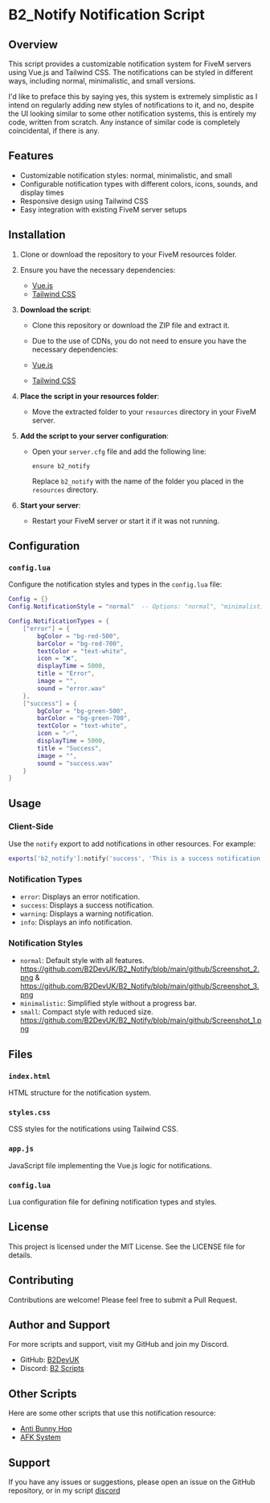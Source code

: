 # B2_Notify Notification Script

## Overview

This script provides a customizable notification system for FiveM servers using Vue.js and Tailwind CSS. The notifications can be styled in different ways, including normal, minimalistic, and small versions.

I'd like to preface this by saying yes, this system is extremely simplistic as I intend on regularly adding new styles of notifications to it, and no, despite the UI looking similar to some other notification systems, this is entirely my code, written from scratch. Any instance of similar code is completely coincidental, if there is any.

## Features

- Customizable notification styles: normal, minimalistic, and small
- Configurable notification types with different colors, icons, sounds, and display times
- Responsive design using Tailwind CSS
- Easy integration with existing FiveM server setups

## Installation

1. Clone or download the repository to your FiveM resources folder.
2. Ensure you have the necessary dependencies:
    - [Vue.js](https://vuejs.org/)
    - [Tailwind CSS](https://tailwindcss.com/)


1. **Download the script**:
   - Clone this repository or download the ZIP file and extract it.

   - Due to the use of CDNs, you do not need to ensure you have the necessary dependencies:
    - [Vue.js](https://vuejs.org/)
    - [Tailwind CSS](https://tailwindcss.com/)

2. **Place the script in your resources folder**:
   - Move the extracted folder to your `resources` directory in your FiveM server.

3. **Add the script to your server configuration**:
   - Open your `server.cfg` file and add the following line:
     ```
     ensure b2_notify
     ```
     Replace `b2_notify` with the name of the folder you placed in the `resources` directory.

4. **Start your server**:
   - Restart your FiveM server or start it if it was not running.

## Configuration

### `config.lua`

Configure the notification styles and types in the `config.lua` file:

```lua
Config = {}
Config.NotificationStyle = "normal"  -- Options: "normal", "minimalistic", "small"

Config.NotificationTypes = {
    ["error"] = {
        bgColor = "bg-red-500",
        barColor = "bg-red-700",
        textColor = "text-white",
        icon = "❌",
        displayTime = 5000,
        title = "Error",
        image = "",
        sound = "error.wav"
    },
    ["success"] = {
        bgColor = "bg-green-500",
        barColor = "bg-green-700",
        textColor = "text-white",
        icon = "✅",
        displayTime = 5000,
        title = "Success",
        image = "",
        sound = "success.wav"
    }
}
```

## Usage

### Client-Side

Use the `notify` export to add notifications in other resources. For example:

```lua
exports['b2_notify']:notify('success', 'This is a success notification from another script', 'bottom-right');
```

### Notification Types

- `error`: Displays an error notification.
- `success`: Displays a success notification.
- `warning`: Displays a warning notification.
- `info`: Displays an info notification.

### Notification Styles

- `normal`: Default style with all features.
https://github.com/B2DevUK/B2_Notify/blob/main/github/Screenshot_2.png & https://github.com/B2DevUK/B2_Notify/blob/main/github/Screenshot_3.png
- `minimalistic`: Simplified style without a progress bar.
- `small`: Compact style with reduced size.
https://github.com/B2DevUK/B2_Notify/blob/main/github/Screenshot_1.png

## Files

### `index.html`
HTML structure for the notification system.

### `styles.css`
CSS styles for the notifications using Tailwind CSS.

### `app.js`
JavaScript file implementing the Vue.js logic for notifications.

### `config.lua`
Lua configuration file for defining notification types and styles.

## License
This project is licensed under the MIT License. See the LICENSE file for details.

## Contributing
Contributions are welcome! Please feel free to submit a Pull Request.

## Author and Support

For more scripts and support, visit my GitHub and join my Discord.

- GitHub: [B2DevUK](https://github.com/B2DevUK)
- Discord: [B2 Scripts](https://discord.gg/KZRBA6H5kR)

## Other Scripts

Here are some other scripts that use this notification resource:

- [Anti Bunny Hop](https://github.com/B2DevUK/B2_AntiBunnyHop)
- [AFK System](https://github.com/B2DevUK/B2_AFKSystem)

## Support
If you have any issues or suggestions, please open an issue on the GitHub repository, or in my script [discord](https://discord.gg/KZRBA6H5kR)